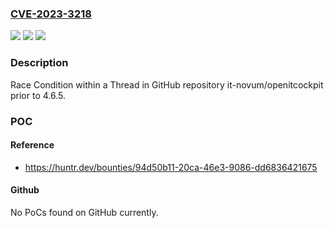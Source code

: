 ### [CVE-2023-3218](https://cve.mitre.org/cgi-bin/cvename.cgi?name=CVE-2023-3218)
![](https://img.shields.io/static/v1?label=Product&message=it-novum%2Fopenitcockpit&color=blue)
![](https://img.shields.io/static/v1?label=Version&message=%3C%204.6.5%20&color=brighgreen)
![](https://img.shields.io/static/v1?label=Vulnerability&message=CWE-366%20Race%20Condition%20within%20a%20Thread&color=brighgreen)

### Description

Race Condition within a Thread in GitHub repository it-novum/openitcockpit prior to 4.6.5.

### POC

#### Reference
- https://huntr.dev/bounties/94d50b11-20ca-46e3-9086-dd6836421675

#### Github
No PoCs found on GitHub currently.

